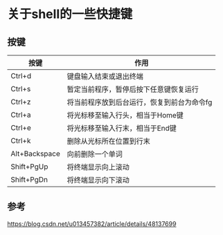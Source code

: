 # 关于shell的一些快捷键

## 按键

|按键 | 	作用
|---|--
|Ctrl+d	|键盘输入结束或退出终端
|Ctrl+s	|暂定当前程序，暂停后按下任意键恢复运行
|Ctrl+z |将当前程序放到后台运行，恢复到前台为命令fg
|Ctrl+a	|将光标移至输入行头，相当于Home键
|Ctrl+e	|将光标移至输入行末，相当于End键
|Ctrl+k	|删除从光标所在位置到行末
|Alt+Backspace	|向前删除一个单词
|Shift+PgUp	|将终端显示向上滚动
|Shift+PgDn	|将终端显示向下滚动

## 参考

<https://blog.csdn.net/u013457382/article/details/48137699>
